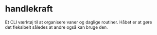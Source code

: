 # handlekraft
Et CLI værktøj til at organisere vaner og daglige routiner. Håbet er at gøre det fleksibelt således at andre også kan bruge den.
